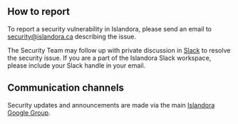 ## How to report

To report a security vulnerability in Islandora, please send an email to security@islandora.ca describing the issue. 

The Security Team may follow up with private discussion in [Slack](https://islandora.slack.com) to resolve the security issue. If you are a part of the Islandora Slack workspace, please include your Slack handle in your email.

## Communication channels

Security updates and announcements are made via the main [Islandora Google Group](https://groups.google.com/g/islandora).